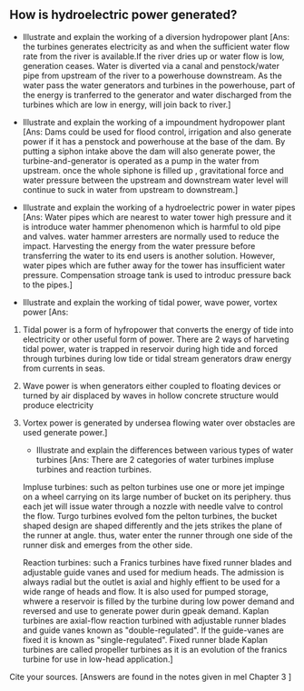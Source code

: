 ## How is hydroelectric power generated?  
   - Illustrate and explain the working of a diversion hydropower plant
[Ans: the turbines generates electricity as and when the sufficient water flow rate from the river is available.If the river dries up or water flow is low, generation ceases. Water is diverted via a canal and penstock/water pipe from upstream of the river to a powerhouse downstream. As the water pass the water generators and turbines in the powerhouse, part of the energy is tranferred to the generator and water discharged from the turbines which are low in energy, will join back to river.]
   
   - Illustrate and explain the working of a impoundment hydropower plant
[Ans: Dams could be used for flood control, irrigation and also generate power if it has a penstock and powerhouse at the base of the dam. By putting a siphon intake above the dam will also generate power, the turbine-and-generator is operated as a pump in the water from upstream. once the whole siphone is filled up , gravitational force and water pressure between the upstream and downstream water level will continue to suck in water from upstream to downstream.]
    
   - Illustrate and explain the working of a hydroelectric power in water pipes
[Ans: Water pipes which are nearest to water tower high pressure and it is introduce water hammer phenomenon which is harmful to old pipe and valves. water hammer arresters are normally used to reduce the impact. Harvesting the energy from the water pressure before transferring the water to its end users is another solution. However, water pipes which are futher away for the tower has insufficient water pressure. Compensation stroage tank is used to introduc pressure back to the pipes.]

   - Illustrate and explain the working of tidal power, wave power, vortex power
[Ans: 
1. Tidal power is a form of hyfropower that converts the energy of tide into electricity or other useful form of power. There are 2 ways of harveting tidal power, water is trapped in reservoir during high tide and forced through turbines during low tide or tidal stream generators draw energy from currents in seas.

2. Wave power is when generators either coupled to floating devices or turned by air displaced by waves in hollow concrete structure would produce electricity

3. Vortex power is generated by undersea flowing water over obstacles are used generate power.]
    
   - Illustrate and explain the differences between various types of water turbines
    [Ans: There are 2 categories of water turbines impluse turbines and reaction turbines.
    
    Impluse turbines: such as pelton turbines use one or more jet impinge on a wheel carrying on its large number of bucket on its periphery. thus each jet will issue water through a nozzle with needle valve to control the flow. Turgo turbines evolved fom the pelton turbines, the bucket shaped design are shaped differently and the jets strikes the plane of the runner at angle. thus, water enter the runner through one side of the runner disk and emerges from the other side.
    
    Reaction turbines: such a Franics turbines have fixed runner blades and adjustable guide vanes and used for medium heads. The admission is always radial but the outlet is axial and highly effient to be used for a wide range of heads and flow. It is also used for pumped storage, whwere a reservoir is filled by the turbine during low power demand and reversed and use to generate power durin gpeak demand. Kaplan turbines are axial-flow reaction turbined with adjustable runner blades and guide vanes known as "double-regulated". If the guide-vanes are fixed it is known as "single-regulated". Fixed runner blade Kaplan turbines are called propeller turbines as it is an evolution of the franics turbine for use in low-head application.]
    
  
    
Cite your sources.
[Answers are found in the notes given in mel Chapter 3 ]
